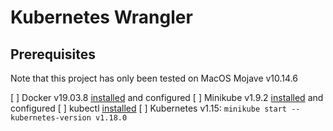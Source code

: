 # Kubernetes Wrangler

## Prerequisites

Note that this project has only been tested on MacOS Mojave v10.14.6

[ ] Docker v19.03.8 [installed](https://docs.docker.com/get-docker/) and configured
[ ] Minikube v1.9.2 [installed](https://kubernetes.io/docs/tasks/tools/install-minikube/) and configured
[ ] kubectl [installed](https://kubernetes.io/docs/tasks/tools/install-kubectl/)
[ ] Kubernetes v1.15:
`minikube start --kubernetes-version v1.18.0`
